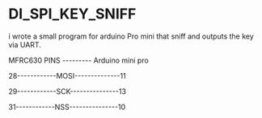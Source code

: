# DI_SPI_KEY_SNIFF
i wrote a small program for arduino Pro mini that sniff and outputs the key via UART.

MFRC630 PINS ---------   Arduino mini pro

28------------MOSI--------------11

29------------SCK---------------13

31------------NSS---------------10

